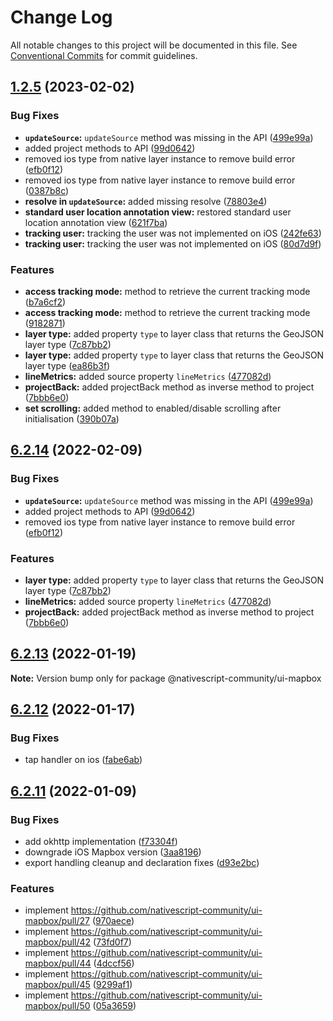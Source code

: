 # Change Log

All notable changes to this project will be documented in this file.
See [Conventional Commits](https://conventionalcommits.org) for commit guidelines.

## [1.2.5](https://github.com/benedictstrube/ui-mapbox/compare/v6.2.13...v1.2.5) (2023-02-02)


### Bug Fixes

* **`updateSource`:** `updateSource` method was missing in the API ([499e99a](https://github.com/benedictstrube/ui-mapbox/commit/499e99a8c59e06b0387f84321bc89940d224abb0))
* added project methods to API ([99d0642](https://github.com/benedictstrube/ui-mapbox/commit/99d06422767834046018ba2aace6257a413b720e))
* removed ios type from native layer instance to remove build error ([efb0f12](https://github.com/benedictstrube/ui-mapbox/commit/efb0f12eed40114581cfa94eae6daf30f0b1d53e))
* removed ios type from native layer instance to remove build error ([0387b8c](https://github.com/benedictstrube/ui-mapbox/commit/0387b8cb93278ff67aa10afdb781a30f96e50d25))
* **resolve in `updateSource`:** added missing resolve ([78803e4](https://github.com/benedictstrube/ui-mapbox/commit/78803e460b0689f9495c3f87f29774640ca9f5da))
* **standard user location annotation view:** restored standard user location annotation view ([621f7ba](https://github.com/benedictstrube/ui-mapbox/commit/621f7bac8daca00752e1db258e5d9c35469bbb39))
* **tracking user:** tracking the user was not implemented on iOS ([242fe63](https://github.com/benedictstrube/ui-mapbox/commit/242fe635391088af29bd74dab5b11431340305df))
* **tracking user:** tracking the user was not implemented on iOS ([80d7d9f](https://github.com/benedictstrube/ui-mapbox/commit/80d7d9f5f5219a669db260b70a57d08f5d41d383))


### Features

* **access tracking mode:** method to retrieve the current tracking mode ([b7a6cf2](https://github.com/benedictstrube/ui-mapbox/commit/b7a6cf2119969fd5daa304b69497cc9c5f9ca834))
* **access tracking mode:** method to retrieve the current tracking mode ([9182871](https://github.com/benedictstrube/ui-mapbox/commit/9182871d281ad181a5596a9500f6a8e4dfba2b07))
* **layer type:** added property `type` to layer class that returns the GeoJSON layer type ([7c87bb2](https://github.com/benedictstrube/ui-mapbox/commit/7c87bb2086eeff65139818120cc1c20c28ad12c3))
* **layer type:** added property `type` to layer class that returns the GeoJSON layer type ([ea86b3f](https://github.com/benedictstrube/ui-mapbox/commit/ea86b3f88b992783f8c90f395eb5441df296d5c8))
* **lineMetrics:** added source property `lineMetrics` ([477082d](https://github.com/benedictstrube/ui-mapbox/commit/477082db32077fc04005e6ee1ad5595d5511b0e9))
* **projectBack:** added projectBack method as inverse method to project ([7bbb6e0](https://github.com/benedictstrube/ui-mapbox/commit/7bbb6e0a1c5895f4825ed60ac55aca41e0a35835))
* **set scrolling:** added method to enabled/disable scrolling after initialisation ([390b07a](https://github.com/benedictstrube/ui-mapbox/commit/390b07aa5a94022def6e7396da4ffa5e6a6e00b5))





## [6.2.14](https://github.com/nativescript-community/ui-mapbox/compare/v6.2.13...v6.2.14) (2022-02-09)


### Bug Fixes

* **`updateSource`:** `updateSource` method was missing in the API ([499e99a](https://github.com/nativescript-community/ui-mapbox/commit/499e99a8c59e06b0387f84321bc89940d224abb0))
* added project methods to API ([99d0642](https://github.com/nativescript-community/ui-mapbox/commit/99d06422767834046018ba2aace6257a413b720e))
* removed ios type from native layer instance to remove build error ([efb0f12](https://github.com/nativescript-community/ui-mapbox/commit/efb0f12eed40114581cfa94eae6daf30f0b1d53e))


### Features

* **layer type:** added property `type` to layer class that returns the GeoJSON layer type ([7c87bb2](https://github.com/nativescript-community/ui-mapbox/commit/7c87bb2086eeff65139818120cc1c20c28ad12c3))
* **lineMetrics:** added source property `lineMetrics` ([477082d](https://github.com/nativescript-community/ui-mapbox/commit/477082db32077fc04005e6ee1ad5595d5511b0e9))
* **projectBack:** added projectBack method as inverse method to project ([7bbb6e0](https://github.com/nativescript-community/ui-mapbox/commit/7bbb6e0a1c5895f4825ed60ac55aca41e0a35835))





## [6.2.13](https://github.com/nativescript-community/ui-mapbox/compare/v6.2.12...v6.2.13) (2022-01-19)

**Note:** Version bump only for package @nativescript-community/ui-mapbox





## [6.2.12](https://github.com/nativescript-community/ui-mapbox/compare/v6.2.11...v6.2.12) (2022-01-17)


### Bug Fixes

* tap handler on ios ([fabe6ab](https://github.com/nativescript-community/ui-mapbox/commit/fabe6abedbb8d03fa2e220272f604b6528ebd196))





## [6.2.11](https://github.com/nativescript-community/ui-mapbox/compare/v6.2.10...v6.2.11) (2022-01-09)


### Bug Fixes

* add okhttp implementation ([f73304f](https://github.com/nativescript-community/ui-mapbox/commit/f73304faf9fae447bf0e56c794ed818d2357d887))
* downgrade iOS Mapbox version ([3aa8196](https://github.com/nativescript-community/ui-mapbox/commit/3aa8196259497799a2f8c1019b0210b9834bb2cf))
* export handling cleanup and declaration fixes ([d93e2bc](https://github.com/nativescript-community/ui-mapbox/commit/d93e2bcbb1eecdd3a7fcf9ebdc83caceb4248bab))


### Features

* implement https://github.com/nativescript-community/ui-mapbox/pull/27 ([970aece](https://github.com/nativescript-community/ui-mapbox/commit/970aecef1b76663db404bb978d47c1cda767ecd1))
* implement https://github.com/nativescript-community/ui-mapbox/pull/42 ([73fd0f7](https://github.com/nativescript-community/ui-mapbox/commit/73fd0f72aab045ca449ef35bdba9f9bbd75cb93a))
* implement https://github.com/nativescript-community/ui-mapbox/pull/44 ([4dccf56](https://github.com/nativescript-community/ui-mapbox/commit/4dccf5674ceb8d7cb8095c5aff61d401e3432782))
* implement https://github.com/nativescript-community/ui-mapbox/pull/45 ([9299af1](https://github.com/nativescript-community/ui-mapbox/commit/9299af132d69856d0d317adebcef25544145cfae))
* implement https://github.com/nativescript-community/ui-mapbox/pull/50 ([05a3659](https://github.com/nativescript-community/ui-mapbox/commit/05a3659b6b4398678c916472fe23d560c963155e))
